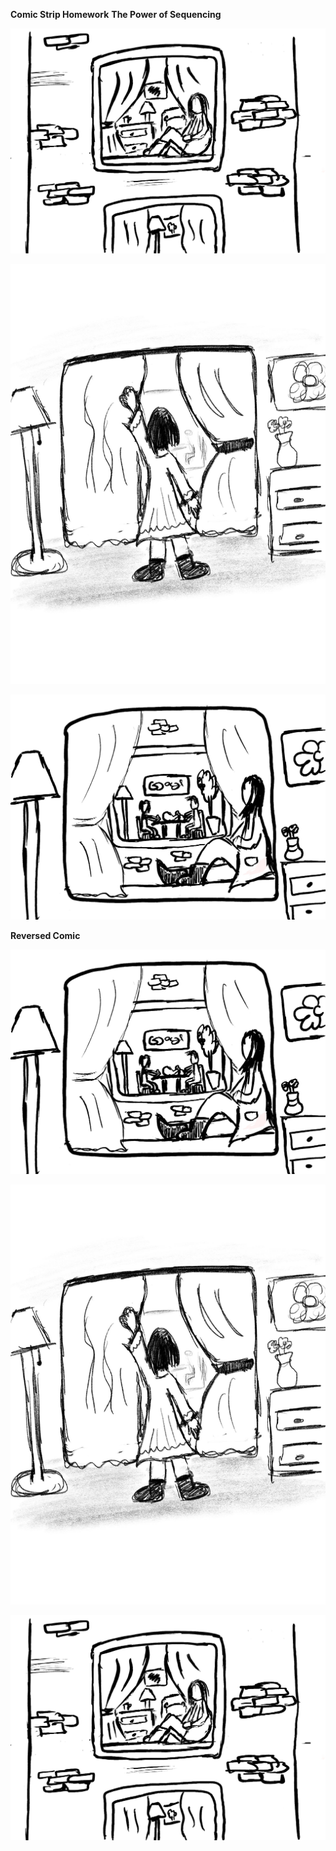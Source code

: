 **Comic Strip Homework**
**The Power of Sequencing**

![](start.jpg)

![](IMG_0096.jpg)

![](IMG_0097.jpg)




**Reversed Comic**

![](IMG_0097.jpg)

![](IMG_0096.jpg)

![](start.jpg)
